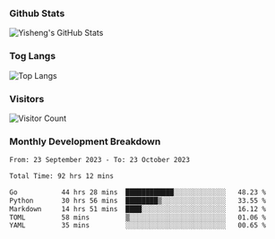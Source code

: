 ### Github Stats
![Yisheng's GitHub Stats](https://github-readme-stats-9qabuvhk1-gongyisheng.vercel.app/api?username=gongyisheng&count_private=true&show_icons=true)
### Tog Langs
![Top Langs](https://github-readme-stats-9qabuvhk1-gongyisheng.vercel.app/api/top-langs/?username=gongyisheng&layout=compact)
### Visitors
![Visitor Count](https://profile-counter.glitch.me/gongyisheng/count.svg)
### Monthly Development Breakdown
<!--START_SECTION:waka-->

```txt
From: 23 September 2023 - To: 23 October 2023

Total Time: 92 hrs 12 mins

Go           44 hrs 28 mins  ████████████░░░░░░░░░░░░░   48.23 %
Python       30 hrs 56 mins  ████████▒░░░░░░░░░░░░░░░░   33.55 %
Markdown     14 hrs 51 mins  ████░░░░░░░░░░░░░░░░░░░░░   16.12 %
TOML         58 mins         ▒░░░░░░░░░░░░░░░░░░░░░░░░   01.06 %
YAML         35 mins         ░░░░░░░░░░░░░░░░░░░░░░░░░   00.65 %
```

<!--END_SECTION:waka-->
